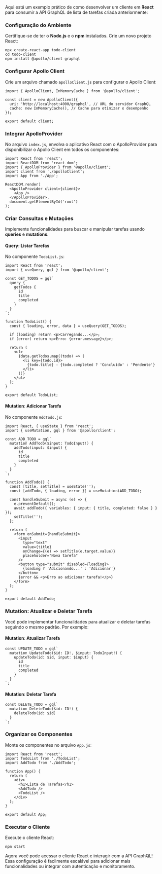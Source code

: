 
Aqui está um exemplo prático de como desenvolver um cliente em **React** para consumir a API GraphQL de lista de tarefas criada anteriormente:

### **Configuração do Ambiente**

Certifique-se de ter o **Node.js** e o **npm** instalados. Crie um novo projeto React:

```
npx create-react-app todo-client
cd todo-client
npm install @apollo/client graphql
```

### **Configurar Apollo Client**

Crie um arquivo chamado `apolloClient.js` para configurar o Apollo Client:

```
import { ApolloClient, InMemoryCache } from '@apollo/client';

const client = new ApolloClient({
  uri: 'http://localhost:4000/graphql', // URL do servidor GraphQL
  cache: new InMemoryCache(), // Cache para otimizar o desempenho
});

export default client;
```

### **Integrar ApolloProvider**

No arquivo `index.js`, envolva o aplicativo React com o ApolloProvider para disponibilizar o Apollo Client em todos os componentes:

```
import React from 'react';
import ReactDOM from 'react-dom';
import { ApolloProvider } from '@apollo/client';
import client from './apolloClient';
import App from './App';

ReactDOM.render(
  <ApolloProvider client={client}>
    <App />
  </ApolloProvider>,
  document.getElementById('root')
);
```

### **Criar Consultas e Mutações**

Implemente funcionalidades para buscar e manipular tarefas usando **queries** e **mutations**.

#### **Query: Listar Tarefas**

No componente `TodoList.js`:

```
import React from 'react';
import { useQuery, gql } from '@apollo/client';

const GET_TODOS = gql`
  query {
    getTodos {
      id
      title
      completed
    }
  }
`;

function TodoList() {
  const { loading, error, data } = useQuery(GET_TODOS);

  if (loading) return <p>Carregando...</p>;
  if (error) return <p>Erro: {error.message}</p>;

  return (
    <ul>
      {data.getTodos.map((todo) => (
        <li key={todo.id}>
          {todo.title} - {todo.completed ? 'Concluído' : 'Pendente'}
        </li>
      ))}
    </ul>
  );
}

export default TodoList;
```

#### **Mutation: Adicionar Tarefa**

No componente `AddTodo.js`:

```
import React, { useState } from 'react';
import { useMutation, gql } from '@apollo/client';

const ADD_TODO = gql`
  mutation AddTodo($input: TodoInput!) {
    addTodo(input: $input) {
      id
      title
      completed
    }
  }
`;

function AddTodo() {
  const [title, setTitle] = useState('');
  const [addTodo, { loading, error }] = useMutation(ADD_TODO);

  const handleSubmit = async (e) => {
    e.preventDefault();
    await addTodo({ variables: { input: { title, completed: false } } });
    setTitle('');
  };

  return (
    <form onSubmit={handleSubmit}>
      <input
        type="text"
        value={title}
        onChange={(e) => setTitle(e.target.value)}
        placeholder="Nova tarefa"
      />
      <button type="submit" disabled={loading}>
        {loading ? 'Adicionando...' : 'Adicionar'}
      </button>
      {error && <p>Erro ao adicionar tarefa!</p>}
    </form>
  );
}

export default AddTodo;
```

### **Mutation: Atualizar e Deletar Tarefa**

Você pode implementar funcionalidades para atualizar e deletar tarefas seguindo o mesmo padrão. Por exemplo:

#### **Mutation: Atualizar Tarefa**

```
const UPDATE_TODO = gql`
  mutation UpdateTodo($id: ID!, $input: TodoInput!) {
    updateTodo(id: $id, input: $input) {
      id
      title
      completed
    }
  }
`;
```

#### **Mutation: Deletar Tarefa**

```
const DELETE_TODO = gql`
  mutation DeleteTodo($id: ID!) {
    deleteTodo(id: $id)
  }
`;
```

### **Organizar os Componentes**

Monte os componentes no arquivo `App.js`:

```
import React from 'react';
import TodoList from './TodoList';
import AddTodo from './AddTodo';

function App() {
  return (
    <div>
      <h1>Lista de Tarefas</h1>
      <AddTodo />
      <TodoList />
    </div>
  );
}

export default App;
```

### **Executar o Cliente**

Execute o cliente React:

```
npm start
```

Agora você pode acessar o cliente React e interagir com a API GraphQL! Essa configuração é facilmente escalável para adicionar mais funcionalidades ou integrar com autenticação e monitoramento.

